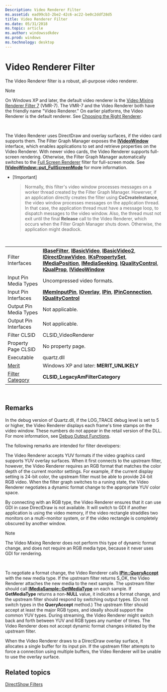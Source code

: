 ```yaml
---
Description: Video Renderer Filter
ms.assetid: ead99cb3-2be2-42c6-ac22-be0c2ddf28d5
title: Video Renderer Filter
ms.date: 05/31/2018
ms.topic: article
ms.author: windowssdkdev
ms.prod: windows
ms.technology: desktop
---
```


# Video Renderer Filter

The Video Renderer filter is a robust, all-purpose video renderer.

> [!Note]  
> On Windows XP and later, the default video renderer is the [Video Mixing Renderer Filter 7](video-mixing-renderer-filter-7.md) (VMR-7). The VMR-7 and the Video Renderer both have the friendly name "Video Renderer." On earlier platforms, the Video Renderer is the default renderer. See [Choosing the Right Renderer](choosing-the-right-renderer.md).

 

The Video Renderer uses DirectDraw and overlay surfaces, if the video card supports them. The Filter Graph Manager exposes the [**IVideoWindow**](/windows/win32/Control/nn-control-ivideowindow?branch=master) interface, which enables applications to set and retrieve properties on the Video Renderer. With newer video cards, the Video Renderer supports full-screen rendering. Otherwise, the Filter Graph Manager automatically switches to the [Full Screen Renderer](full-screen-renderer-filter.md) filter for full-screen mode. See [**IVideoWindow::put\_FullScreenMode**](/windows/win32/Control/nf-control-ivideowindow-put_fullscreenmode?branch=master) for more information.

-   \[!Important\]  
    > Normally, this filter's video window processes messages on a worker thread created by the Filter Graph Manager. Howerver, if an application directly creates the filter using **CoCreateInstance**, the video window processes messages on the application thread. In that case, the application thread must have a message loop, to dispatch messages to the video window. Also, the thread must not exit until the final **Release** call to the Video Renderer, which occurs when the Filter Graph Manager shuts down. Otherwise, the application might deadlock.

     



|                                          |                                                                                                                                                                                                                                                                                                                                                                                                          |
|------------------------------------------|----------------------------------------------------------------------------------------------------------------------------------------------------------------------------------------------------------------------------------------------------------------------------------------------------------------------------------------------------------------------------------------------------------|
| Filter Interfaces                        | [**IBaseFilter**](/windows/win32/Strmif/nn-strmif-ibasefilter?branch=master), [**IBasicVideo**](/windows/win32/Control/nn-control-ibasicvideo?branch=master), [**IBasicVideo2**](/windows/win32/Control/nn-control-ibasicvideo2?branch=master), [**IDirectDrawVideo**](/windows/win32/Amvideo/nn-amvideo-idirectdrawvideo?branch=master), [**IKsPropertySet**](ikspropertyset.md), [**IMediaPosition**](/windows/win32/Control/nn-control-imediaposition?branch=master), [**IMediaSeeking**](/windows/win32/Strmif/nn-strmif-imediaseeking?branch=master), [**IQualityControl**](/windows/win32/Strmif/nn-strmif-iqualitycontrol?branch=master), [**IQualProp**](/windows/win32/Amvideo/nn-amvideo-iqualprop?branch=master), [**IVideoWindow**](/windows/win32/Control/nn-control-ivideowindow?branch=master) |
| Input Pin Media Types                    | Uncompressed video formats.                                                                                                                                                                                                                                                                                                                                                                              |
| Input Pin Interfaces                     | [**IMemInputPin**](/windows/win32/Strmif/nn-strmif-imeminputpin?branch=master), [**IOverlay**](/windows/win32/Strmif/nn-strmif-ioverlay?branch=master), [**IPin**](/windows/win32/Strmif/nn-strmif-ipin?branch=master), [**IPinConnection**](/windows/win32/Strmif/nn-strmif-ipinconnection?branch=master), [**IQualityControl**](/windows/win32/Strmif/nn-strmif-iqualitycontrol?branch=master)                                                                                                                                                                                                                           |
| Output Pin Media Types                   | Not applicable.                                                                                                                                                                                                                                                                                                                                                                                          |
| Output Pin Interfaces                    | Not applicable.                                                                                                                                                                                                                                                                                                                                                                                          |
| Filter CLSID                             | CLSID\_VideoRenderer                                                                                                                                                                                                                                                                                                                                                                                     |
| Property Page CLSID                      | No property page.                                                                                                                                                                                                                                                                                                                                                                                        |
| Executable                               | quartz.dll                                                                                                                                                                                                                                                                                                                                                                                               |
| [Merit](merit.md)                       | Windows XP and later: **MERIT\_UNLIKELY**                                                                                                                                                                                                                                                                                                                                                                |
| [Filter Category](filter-categories.md) | **CLSID\_LegacyAmFilterCategory**                                                                                                                                                                                                                                                                                                                                                                        |



 

## Remarks

In the debug version of Quartz.dll, if the LOG\_TRACE debug level is set to 5 or higher, the Video Renderer displays each frame's time stamps on the video window. These numbers do not appear in the retail version of the DLL. For more information, see [Debug Output Functions](debug-output-functions.md).

The following remarks are intended for filter developers:

The Video Renderer accepts YUV formats if the video graphics card supports YUV overlay surfaces. When it first connects to the upstream filter, however, the Video Renderer requires an RGB format that matches the color depth of the current monitor settings. For example, if the current display setting is 24-bit color, the upstream filter must be able to provide 24-bit RGB video. When the filter graph switches to a runing state, the Video Renderer negotiates a dynamic format change to the appropriate YUV color space.

By connecting with an RGB type, the Video Renderer ensures that it can use GDI in case DirectDraw is not available. It will switch to GDI if another application is using the video memory, if the video rectangle straddles two monitors on a multi-monitor system, or if the video rectangle is completely obscured by another window.

> [!Note]  
> The Video Mixing Renderer does not perform this type of dynamic format change, and does not require an RGB media type, because it never uses GDI for rendering.

 

To negotiate a format change, the Video Renderer calls [**IPin::QueryAccept**](/windows/win32/Strmif/nf-strmif-ipin-queryaccept?branch=master) with the new media type. If the upstream filter returns S\_OK, the Video Renderer attaches the new media to the next sample. The upstream filter should call [**IMediaSample::GetMediaType**](/windows/win32/Strmif/nf-strmif-imediasample-getmediatype?branch=master) on each sample. If **GetMediaType** returns a non-**NULL** value, it indicates a format change, and the upstream filter should respond by switching output types. (Do not switch types in the **QueryAccept** method.) The upstream filter should accept at least the major RGB types, and ideally should support the common YUV types. During streaming, the Video Renderer might switch back and forth between YUV and RGB types any number of times. The Video Renderer does not accept dynamic format changes initiated by the upstream filter.

When the Video Renderer draws to a DirectDraw overlay surface, it allocates a single buffer for its input pin. If the upstream filter attempts to force a connection using multiple buffers, the Video Renderer will be unable to use the overlay surface.

## Related topics

<dl> <dt>

[DirectShow Filters](directshow-filters.md)
</dt> </dl>

 

 



